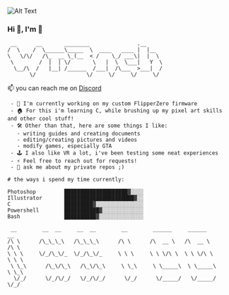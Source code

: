 <!--![Alt Text](https://i.imgur.com/wCYf7L2.png) -->
![Alt Text](https://i.imgur.com/wCYf7L2.png)

### Hi 👋, I'm 🔧
```
 __      __       ________               .__                  
/  \    /  \______\_____  \  ____   ____ |  |__               
\   \/\/   /\_  __ \_(__  < /    \_/ ___\|  |  \              
 \        /  |  | \/       \   |  \  \___|   Y  \             
  \__/\  /   |__| /______  /___|  /\___  >___|  /             
       \/                \/     \/     \/     \/              
```  

📫 you can reach me on [Discord](https://discord.com/users/875367612001943583)  
                                     

``` 
 - 🔧 I'm currently working on my custom FlipperZero firmware
 - 🏠 For this i'm learning C, while brushing up my pixel art skills and other cool stuff!
 - 🛠️ Other than that, here are some things I like:
   - writing guides and creating documents
   - editing/creating pictures and videos
   - modify games, especially GTA
 - 🕹️ I also like VR a lot, i've been testing some neat experiences
 - ⚡ Feel free to reach out for requests!
 - 💾 ask me about my private repos ;)
```
```
# the ways i spend my time currently:
```
```text
Photoshop         ████████████████████▓░░░░
Illustrator       ██████████████████████▓░░
C                 █████████▓░░░░░░░░░░░░░░░
Powershell        ███████████▓░░░░░░░░░░░░░
Bash              ██████████▓░░░░░░░░░░░░░░
```
```
 __        __  __     __  __        __        ______     ______        __    
/\ \      /\_\_\_\   /\_\_\_\      /\ \      /\  __ \   /\  __ \      /\ \   
\ \ \     \/_/\_\/_  \/_/\_\/_     \ \ \     \ \ \/\ \  \ \ \/\ \     \ \ \  
 \ \_\      /\_\/\_\   /\_\/\_\     \ \_\     \ \_____\  \ \_____\     \ \_\ 
  \/_/      \/_/\/_/   \/_/\/_/      \/_/      \/_____/   \/_____/      \/_/ 
                                                                            
```


<!--
**wrenchathome/wrenchathome** is a ✨ _special_ ✨ repository because its `README.md` (this file) appears on your GitHub profile.
### Hi there 👋
<br />

Here are some ideas to get you started:

- 🔭 I’m currently working on ...
- 🌱 I’m currently learning ...
- 👯 I’m looking to collaborate on ...
- 🤔 I’m looking for help with ...
- 💬 Ask me about ...
- 📫 How to reach me: ...
- 😄 Pronouns: ...
- ⚡ Fun fact: ...
-->
